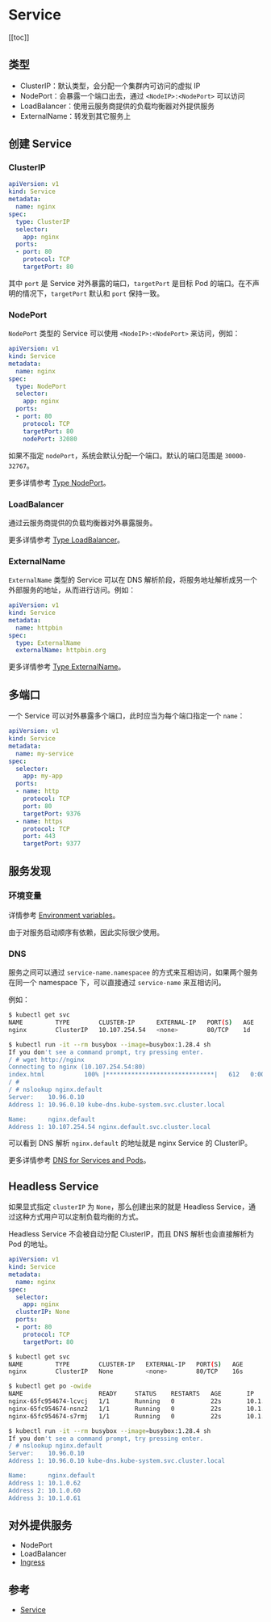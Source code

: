 # Service

[[toc]]

## 类型

- ClusterIP：默认类型，会分配一个集群内可访问的虚拟 IP
- NodePort：会暴露一个端口出去，通过 `<NodeIP>:<NodePort>` 可以访问
- LoadBalancer：使用云服务商提供的负载均衡器对外提供服务
- ExternalName：转发到其它服务上

## 创建 Service

### ClusterIP

```yaml
apiVersion: v1
kind: Service
metadata:
  name: nginx
spec:
  type: ClusterIP
  selector:
    app: nginx
  ports:
  - port: 80
    protocol: TCP
    targetPort: 80
```

其中 `port` 是 Service 对外暴露的端口，`targetPort` 是目标 Pod 的端口。在不声明的情况下，`targetPort` 默认和 `port` 保持一致。

### NodePort

`NodePort` 类型的 Service 可以使用 `<NodeIP>:<NodePort>` 来访问，例如：

```yaml
apiVersion: v1
kind: Service
metadata:
  name: nginx
spec:
  type: NodePort
  selector:
    app: nginx
  ports:
  - port: 80
    protocol: TCP
    targetPort: 80
    nodePort: 32080
```

如果不指定 `nodePort`，系统会默认分配一个端口。默认的端口范围是 `30000-32767`。

更多详情参考 [Type NodePort](https://kubernetes.io/docs/concepts/services-networking/service/#nodeport)。

### LoadBalancer

通过云服务商提供的负载均衡器对外暴露服务。

更多详情参考 [Type LoadBalancer](https://kubernetes.io/docs/concepts/services-networking/service/#loadbalancer)。

### ExternalName

`ExternalName` 类型的 Service 可以在 DNS 解析阶段，将服务地址解析成另一个外部服务的地址，从而进行访问。例如：

```yaml
apiVersion: v1
kind: Service
metadata:
  name: httpbin
spec:
  type: ExternalName
  externalName: httpbin.org
```

更多详情参考 [Type ExternalName](https://kubernetes.io/docs/concepts/services-networking/service/#externalname)。

## 多端口

一个 Service 可以对外暴露多个端口，此时应当为每个端口指定一个 `name`：

```yaml
apiVersion: v1
kind: Service
metadata:
  name: my-service
spec:
  selector:
    app: my-app
  ports:
  - name: http
    protocol: TCP
    port: 80
    targetPort: 9376
  - name: https
    protocol: TCP
    port: 443
    targetPort: 9377
```

## 服务发现

### 环境变量

详情参考 [Environment variables](https://kubernetes.io/docs/concepts/services-networking/service/#environment-variables)。

由于对服务启动顺序有依赖，因此实际很少使用。

### DNS

服务之间可以通过 `service-name.namespacee` 的方式来互相访问，如果两个服务在同一个 namespace 下，可以直接通过 `service-name` 来互相访问。

例如：

```bash
$ kubectl get svc
NAME         TYPE        CLUSTER-IP      EXTERNAL-IP   PORT(S)   AGE
nginx        ClusterIP   10.107.254.54   <none>        80/TCP    1d

$ kubectl run -it --rm busybox --image=busybox:1.28.4 sh
If you don't see a command prompt, try pressing enter.
/ # wget http://nginx
Connecting to nginx (10.107.254.54:80)
index.html           100% |******************************|   612   0:00:00 ETA
/ #
/ # nslookup nginx.default
Server:    10.96.0.10
Address 1: 10.96.0.10 kube-dns.kube-system.svc.cluster.local

Name:      nginx.default
Address 1: 10.107.254.54 nginx.default.svc.cluster.local
```

可以看到 DNS 解析 `nginx.default` 的地址就是 nginx Service 的 ClusterIP。

更多详情参考 [DNS for Services and Pods](https://kubernetes.io/docs/concepts/services-networking/dns-pod-service/)。

## Headless Service

如果显式指定 `clusterIP` 为 `None`，那么创建出来的就是 Headless Service，通过这种方式用户可以定制负载均衡的方式。

Headless Service 不会被自动分配 ClusterIP，而且 DNS 解析也会直接解析为 Pod 的地址。

```yaml
apiVersion: v1
kind: Service
metadata:
  name: nginx
spec:
  selector:
    app: nginx
  clusterIP: None
  ports:
  - port: 80
    protocol: TCP
    targetPort: 80
```

```bash
$ kubectl get svc
NAME         TYPE        CLUSTER-IP   EXTERNAL-IP   PORT(S)   AGE
nginx        ClusterIP   None         <none>        80/TCP    16s

$ kubectl get po -owide
NAME                     READY     STATUS    RESTARTS   AGE       IP          NODE
nginx-65fc954674-lcvcj   1/1       Running   0          22s       10.1.0.62   docker-for-desktop
nginx-65fc954674-nsnz2   1/1       Running   0          22s       10.1.0.60   docker-for-desktop
nginx-65fc954674-s7rmj   1/1       Running   0          22s       10.1.0.61   docker-for-desktop

$ kubectl run -it --rm busybox --image=busybox:1.28.4 sh
If you don't see a command prompt, try pressing enter.
/ # nslookup nginx.default
Server:    10.96.0.10
Address 1: 10.96.0.10 kube-dns.kube-system.svc.cluster.local

Name:      nginx.default
Address 1: 10.1.0.62
Address 2: 10.1.0.60
Address 3: 10.1.0.61
```

## 对外提供服务

- NodePort
- LoadBalancer
- [Ingress](./ingress.md)

## 参考

- [Service](https://kubernetes.io/docs/concepts/services-networking/service/)